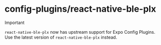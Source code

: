 # config-plugins/react-native-ble-plx

> [!IMPORTANT]
> `react-native-ble-plx` now has upstream support for Expo Config Plugins. Use the latest version of `react-native-ble-plx` instead.